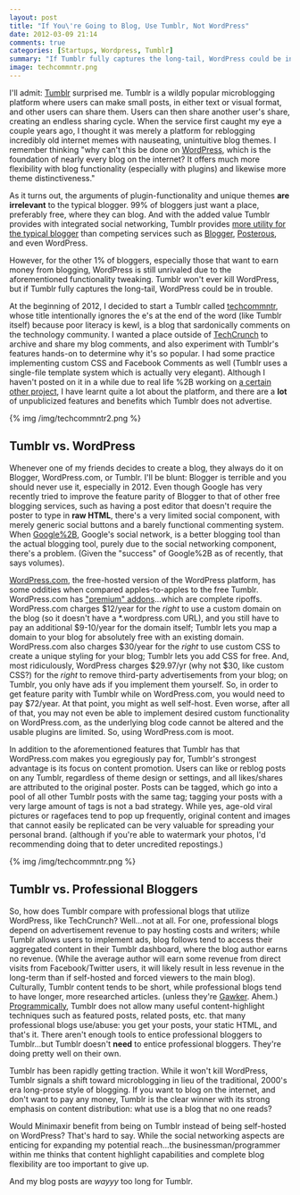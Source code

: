 ```yaml
---
layout: post
title: "If You\'re Going to Blog, Use Tumblr, Not WordPress"
date: 2012-03-09 21:14
comments: true
categories: [Startups, Wordpress, Tumblr]
summary: "If Tumblr fully captures the long-tail, WordPress could be in trouble."
image: techcommntr.png
---
```


I'll admit: [Tumblr][1] surprised me. Tumblr is a wildly popular microblogging platform where users can make small posts, in either text or visual format, and other users can share them. Users can then share another user's share, creating an endless sharing cycle. When the service first caught my eye a couple years ago, I thought it was merely a platform for reblogging incredibly old internet memes with nauseating, unintuitive blog themes. I remember thinking "why can't this be done on [WordPress][2], which is the foundation of nearly every blog on the internet? It offers much more flexibility with blog functionality (especially with plugins) and likewise more theme distinctiveness."

As it turns out, the arguments of plugin-functionality and unique themes **are irrelevant** to the typical blogger. 99% of bloggers just want a place, preferably free, where they can blog. And with the added value Tumblr provides with integrated social networking, Tumblr provides [more utility for the typical blogger][3] than competing services such as [Blogger][4], [Posterous][5], and even WordPress.

However, for the other 1% of bloggers, especially those that want to earn money from blogging, WordPress is still unrivaled due to the aforementioned functionality tweaking. Tumblr won't ever kill WordPress, but if Tumblr fully captures the long-tail, WordPress could be in trouble.

<!-- more -->

At the beginning of 2012, I decided to start a Tumblr called [techcommntr][6], whose title intentionally ignores the e's at the end of the word (like Tumblr itself) because poor literacy is kewl, is a blog that sardonically comments on the technology community. I wanted a place outside of [TechCrunch][7] to archive and share my blog comments, and also experiment with Tumblr's features hands-on to determine why it's so popular. I had some practice implementing custom CSS and Facebook Comments as well (Tumblr uses a single-file template system which is actually very elegant). Although I haven't posted on it in a while due to real life %2B working on [a certain other project][8], I have learnt quite a lot about the platform, and there are a **lot** of unpublicized features and benefits which Tumblr does not advertise.

{% img /img/techcommntr2.png %}

## Tumblr vs. WordPress

Whenever one of my friends decides to create a blog, they always do it on Blogger, WordPress.com, or Tumblr. I'll be blunt: Blogger is terrible and you should never use it, especially in 2012. Even though Google has very recently tried to improve the feature parity of Blogger to that of other free blogging services, such as having a post editor that doesn't require the poster to type in **raw HTML**, there's a very limited social component, with merely generic social buttons and a barely functional commenting system. When [Google%2B][10], Google's social network, is a better blogging tool than the actual blogging tool, purely due to the social networking component, there's a problem. (Given the "success" of Google%2B as of recently, that says volumes).

[WordPress.com][11], the free-hosted version of the WordPress platform, has some oddities when compared apples-to-apples to the free Tumblr. WordPress.com has ["premium" addons][12]...which are complete ripoffs. WordPress.com charges $12/year for the *right* to use a custom domain on the blog (so it doesn't have a *.wordpress.com URL), and you still have to pay an additional $9-10/year for the domain itself; Tumblr lets you map a domain to your blog for absolutely free with an existing domain. WordPress.com also charges $30/year for the *right* to use custom CSS to create a unique styling for your blog; Tumblr lets you add CSS for free. And, most ridiculously, WordPress charges $29.97/yr (why not $30, like custom CSS?) for the *right* to remove third-party advertisements from your blog; on Tumblr, you only have ads if you implement them yourself. So, in order to get feature parity with Tumblr while on WordPress.com, you would need to pay $72/year. At that point, you might as well self-host. Even worse, after all of that, you may not even be able to implement desired custom functionality on WordPress.com, as the underlying blog code cannot be altered and the usable plugins are limited. So, using WordPress.com is moot.

In addition to the aforementioned features that Tumblr has that WordPress.com makes you egregiously pay for, Tumblr's strongest advantage is its focus on content promotion. Users can like or reblog posts on any Tumblr, regardless of theme design or settings, and all likes/shares are attributed to the original poster. Posts can be tagged, which go into a pool of all other Tumblr posts with the same tag; tagging your posts with a very large amount of tags is not a bad strategy. While yes, age-old viral pictures or ragefaces tend to pop up frequently, original content and images that cannot easily be replicated can be very valuable for spreading your personal brand. (although if you're able to watermark your photos, I'd recommending doing that to deter uncredited repostings.)

{% img /img/techcommntr.png %}

## Tumblr vs. Professional Bloggers

So, how does Tumblr compare with professional blogs that utilize WordPress, like TechCrunch? Well...not at all. For one, professional blogs depend on advertisement revenue to pay hosting costs and writers; while Tumblr allows users to implement ads, blog follows tend to access their aggregated content in their Tumblr dashboard, where the blog author earns no revenue. (While the average author will earn some revenue from direct visits from Facebook/Twitter users, it will likely result in less revenue in the long-term than if self-hosted and forced viewers to the main blog). Culturally, Tumblr content tends to be short, while professional blogs tend to have longer, more researched articles. (unless they're [Gawker][14]. Ahem.) [Programmically][15], Tumblr does not allow many useful content-highlight techniques such as featured posts, related posts, etc. that many professional blogs use/abuse: you get your posts, your static HTML, and that's it. There aren't enough tools to entice professional bloggers to Tumblr...but Tumblr doesn't **need** to entice professional bloggers. They're doing pretty well on their own.

Tumblr has been rapidly getting traction. While it won't kill WordPress, Tumblr signals a shift toward microblogging in lieu of the traditional, 2000's era long-prose style of blogging. If you want to blog on the internet, and don't want to pay any money, Tumblr is the clear winner with its strong emphasis on content distribution: what use is a blog that no one reads?

Would Minimaxir benefit from being on Tumblr instead of being self-hosted on WordPress? That's hard to say. While the social networking aspects are enticing for expanding my potential reach...the businessman/programmer within me thinks that content highlight capabilities and complete blog flexibility are too important to give up.

And my blog posts are *wayyy* too long for Tumblr.

 [1]: http://www.tumblr.com/
 [2]: http://wordpress.org/
 [3]: http://www.tumblr.com/why-tumblr
 [4]: http://www.blogger.com/home
 [5]: https://posterous.com/
 [6]: http://techcommntr.com/
 [7]: http://techcrunch.com/
 [8]: http://minimaxir.com/2012/03/bootstrap-for-everyone/
 [9]: http://techcommntr.com
 [10]: https://plus.google.com/
 [11]: http://wordpress.com/
 [12]: http://en.wordpress.com/products/
 [13]: http://techcommntr.com/post/17665945316/basically-whenever-websites-encourage-you-to
 [14]: http://gawker.com/
 [15]: http://www.tumblr.com/docs/en/custom_themes  